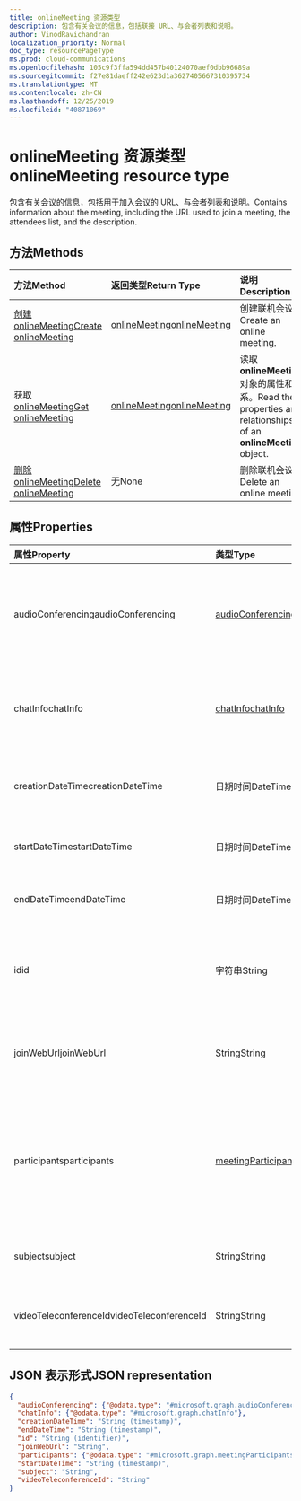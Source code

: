 ```yaml
---
title: onlineMeeting 资源类型
description: 包含有关会议的信息，包括联接 URL、与会者列表和说明。
author: VinodRavichandran
localization_priority: Normal
doc_type: resourcePageType
ms.prod: cloud-communications
ms.openlocfilehash: 105c9f3ffa594dd457b40124070aef0dbb96689a
ms.sourcegitcommit: f27e81daeff242e623d1a3627405667310395734
ms.translationtype: MT
ms.contentlocale: zh-CN
ms.lasthandoff: 12/25/2019
ms.locfileid: "40871069"
---
```

# <a name="onlinemeeting-resource-type"></a><span data-ttu-id="7445b-103">onlineMeeting 资源类型</span><span class="sxs-lookup"><span data-stu-id="7445b-103">onlineMeeting resource type</span></span>

<span data-ttu-id="7445b-104">包含有关会议的信息，包括用于加入会议的 URL、与会者列表和说明。</span><span class="sxs-lookup"><span data-stu-id="7445b-104">Contains information about the meeting, including the URL used to join a meeting, the attendees list, and the description.</span></span>

## <a name="methods"></a><span data-ttu-id="7445b-105">方法</span><span class="sxs-lookup"><span data-stu-id="7445b-105">Methods</span></span>

| <span data-ttu-id="7445b-106">方法</span><span class="sxs-lookup"><span data-stu-id="7445b-106">Method</span></span>         | <span data-ttu-id="7445b-107">返回类型</span><span class="sxs-lookup"><span data-stu-id="7445b-107">Return Type</span></span> | <span data-ttu-id="7445b-108">说明</span><span class="sxs-lookup"><span data-stu-id="7445b-108">Description</span></span> |
|:---------------|:--------|:----------|
| [<span data-ttu-id="7445b-109">创建 onlineMeeting</span><span class="sxs-lookup"><span data-stu-id="7445b-109">Create onlineMeeting</span></span>](../api/application-post-onlineMeetings.md) | [<span data-ttu-id="7445b-110">onlineMeeting</span><span class="sxs-lookup"><span data-stu-id="7445b-110">onlineMeeting</span></span>](onlinemeeting.md) | <span data-ttu-id="7445b-111">创建联机会议。</span><span class="sxs-lookup"><span data-stu-id="7445b-111">Create an online meeting.</span></span> |
| [<span data-ttu-id="7445b-112">获取 onlineMeeting</span><span class="sxs-lookup"><span data-stu-id="7445b-112">Get onlineMeeting</span></span>](../api/onlinemeeting-get.md) | [<span data-ttu-id="7445b-113">onlineMeeting</span><span class="sxs-lookup"><span data-stu-id="7445b-113">onlineMeeting</span></span>](onlinemeeting.md) | <span data-ttu-id="7445b-114">读取**onlineMeeting**对象的属性和关系。</span><span class="sxs-lookup"><span data-stu-id="7445b-114">Read the properties and relationships of an **onlineMeeting** object.</span></span> |
| [<span data-ttu-id="7445b-115">删除 onlineMeeting</span><span class="sxs-lookup"><span data-stu-id="7445b-115">Delete onlineMeeting</span></span>](../api/onlinemeeting-delete.md) | <span data-ttu-id="7445b-116">无</span><span class="sxs-lookup"><span data-stu-id="7445b-116">None</span></span> | <span data-ttu-id="7445b-117">删除联机会议</span><span class="sxs-lookup"><span data-stu-id="7445b-117">Delete an online meeting</span></span> |

## <a name="properties"></a><span data-ttu-id="7445b-118">属性</span><span class="sxs-lookup"><span data-stu-id="7445b-118">Properties</span></span>

| <span data-ttu-id="7445b-119">属性</span><span class="sxs-lookup"><span data-stu-id="7445b-119">Property</span></span>                  | <span data-ttu-id="7445b-120">类型</span><span class="sxs-lookup"><span data-stu-id="7445b-120">Type</span></span>                                                   | <span data-ttu-id="7445b-121">说明</span><span class="sxs-lookup"><span data-stu-id="7445b-121">Description</span></span>                                                                                                                |
| :------------------------ | :----------------------------------------------------- | :------------------------------------------------------------------------------------------------------------------------- |
| <span data-ttu-id="7445b-122">audioConferencing</span><span class="sxs-lookup"><span data-stu-id="7445b-122">audioConferencing</span></span>         | [<span data-ttu-id="7445b-123">audioConferencing</span><span class="sxs-lookup"><span data-stu-id="7445b-123">audioConferencing</span></span>](audioconferencing.md)              | <span data-ttu-id="7445b-124">联机会议的电话访问（拨入）信息。</span><span class="sxs-lookup"><span data-stu-id="7445b-124">The phone access (dial-in) information for an online meeting.</span></span> <span data-ttu-id="7445b-125">只读。</span><span class="sxs-lookup"><span data-stu-id="7445b-125">Read-only.</span></span> |
| <span data-ttu-id="7445b-126">chatInfo</span><span class="sxs-lookup"><span data-stu-id="7445b-126">chatInfo</span></span>                  | [<span data-ttu-id="7445b-127">chatInfo</span><span class="sxs-lookup"><span data-stu-id="7445b-127">chatInfo</span></span>](chatinfo.md)                                | <span data-ttu-id="7445b-128">与此联机会议关联的聊天信息。</span><span class="sxs-lookup"><span data-stu-id="7445b-128">The chat information associated with this online meeting.</span></span> |
| <span data-ttu-id="7445b-129">creationDateTime</span><span class="sxs-lookup"><span data-stu-id="7445b-129">creationDateTime</span></span>          | <span data-ttu-id="7445b-130">日期时间</span><span class="sxs-lookup"><span data-stu-id="7445b-130">DateTime</span></span>                                               | <span data-ttu-id="7445b-131">以 UTC 表示的会议创建时间。</span><span class="sxs-lookup"><span data-stu-id="7445b-131">The meeting creation time in UTC.</span></span> <span data-ttu-id="7445b-132">只读。</span><span class="sxs-lookup"><span data-stu-id="7445b-132">Read-only.</span></span> |
| <span data-ttu-id="7445b-133">startDateTime</span><span class="sxs-lookup"><span data-stu-id="7445b-133">startDateTime</span></span>             | <span data-ttu-id="7445b-134">日期时间</span><span class="sxs-lookup"><span data-stu-id="7445b-134">DateTime</span></span>                                               | <span data-ttu-id="7445b-135">以 UTC 表示的会议开始时间。</span><span class="sxs-lookup"><span data-stu-id="7445b-135">The meeting start time in UTC.</span></span> |
| <span data-ttu-id="7445b-136">endDateTime</span><span class="sxs-lookup"><span data-stu-id="7445b-136">endDateTime</span></span>               | <span data-ttu-id="7445b-137">日期时间</span><span class="sxs-lookup"><span data-stu-id="7445b-137">DateTime</span></span>                                               | <span data-ttu-id="7445b-138">以 UTC 表示的会议结束时间。</span><span class="sxs-lookup"><span data-stu-id="7445b-138">The meeting end time in UTC.</span></span> |
| <span data-ttu-id="7445b-139">id</span><span class="sxs-lookup"><span data-stu-id="7445b-139">id</span></span>                        | <span data-ttu-id="7445b-140">字符串</span><span class="sxs-lookup"><span data-stu-id="7445b-140">String</span></span>                                                 | <span data-ttu-id="7445b-141">与联机会议关联的默认 ID。</span><span class="sxs-lookup"><span data-stu-id="7445b-141">The default ID associated with the online meeting.</span></span> <span data-ttu-id="7445b-142">只读。</span><span class="sxs-lookup"><span data-stu-id="7445b-142">Read-only.</span></span> |
| <span data-ttu-id="7445b-143">joinWebUrl</span><span class="sxs-lookup"><span data-stu-id="7445b-143">joinWebUrl</span></span>                | <span data-ttu-id="7445b-144">String</span><span class="sxs-lookup"><span data-stu-id="7445b-144">String</span></span>                                                 | <span data-ttu-id="7445b-145">联机会议的加入 URL。</span><span class="sxs-lookup"><span data-stu-id="7445b-145">The join URL of the online meeting.</span></span> <span data-ttu-id="7445b-146">只读。</span><span class="sxs-lookup"><span data-stu-id="7445b-146">Read-only.</span></span>|
| <span data-ttu-id="7445b-147">participants</span><span class="sxs-lookup"><span data-stu-id="7445b-147">participants</span></span>              | [<span data-ttu-id="7445b-148">meetingParticipants</span><span class="sxs-lookup"><span data-stu-id="7445b-148">meetingParticipants</span></span>](meetingparticipants.md)          | <span data-ttu-id="7445b-149">与联机会议关联的参与者。</span><span class="sxs-lookup"><span data-stu-id="7445b-149">The participants associated with the online meeting.</span></span>  <span data-ttu-id="7445b-150">这包括组织者和与会者。</span><span class="sxs-lookup"><span data-stu-id="7445b-150">This includes the organizer and the attendees.</span></span> |
| <span data-ttu-id="7445b-151">subject</span><span class="sxs-lookup"><span data-stu-id="7445b-151">subject</span></span>                   | <span data-ttu-id="7445b-152">String</span><span class="sxs-lookup"><span data-stu-id="7445b-152">String</span></span>                                                 | <span data-ttu-id="7445b-153">联机会议的主题。</span><span class="sxs-lookup"><span data-stu-id="7445b-153">The subject of the online meeting.</span></span> |
| <span data-ttu-id="7445b-154">videoTeleconferenceId</span><span class="sxs-lookup"><span data-stu-id="7445b-154">videoTeleconferenceId</span></span>     | <span data-ttu-id="7445b-155">String</span><span class="sxs-lookup"><span data-stu-id="7445b-155">String</span></span>                                                 | <span data-ttu-id="7445b-156">Videio 电话会议 ID。</span><span class="sxs-lookup"><span data-stu-id="7445b-156">The videio teleconferencing ID.</span></span> <span data-ttu-id="7445b-157">只读。</span><span class="sxs-lookup"><span data-stu-id="7445b-157">Read-only.</span></span> |


## <a name="json-representation"></a><span data-ttu-id="7445b-158">JSON 表示形式</span><span class="sxs-lookup"><span data-stu-id="7445b-158">JSON representation</span></span>

<!-- {
  "blockType": "resource",
  "optionalProperties": [

  ],
  "@odata.type": "microsoft.graph.onlineMeeting"
}-->
```json
{
  "audioConferencing": {"@odata.type": "#microsoft.graph.audioConferencing"},
  "chatInfo": {"@odata.type": "#microsoft.graph.chatInfo"},
  "creationDateTime": "String (timestamp)",
  "endDateTime": "String (timestamp)",
  "id": "String (identifier)",
  "joinWebUrl": "String",
  "participants": {"@odata.type": "#microsoft.graph.meetingParticipants"},
  "startDateTime": "String (timestamp)",
  "subject": "String",
  "videoTeleconferenceId": "String"
}
```

<!-- uuid: 8fcb5dbc-d5aa-4681-8e31-b001d5168d79
2015-10-25 14:57:30 UTC -->
<!-- {
  "type": "#page.annotation",
  "description": "onlineMeeting resource",
  "keywords": "",
  "section": "documentation",
  "tocPath": ""
}-->
